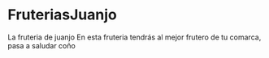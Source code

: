# FruteriasJuanjo
La fruteria de juanjo
En esta fruteria tendrás al mejor frutero de tu comarca, pasa a saludar coño
